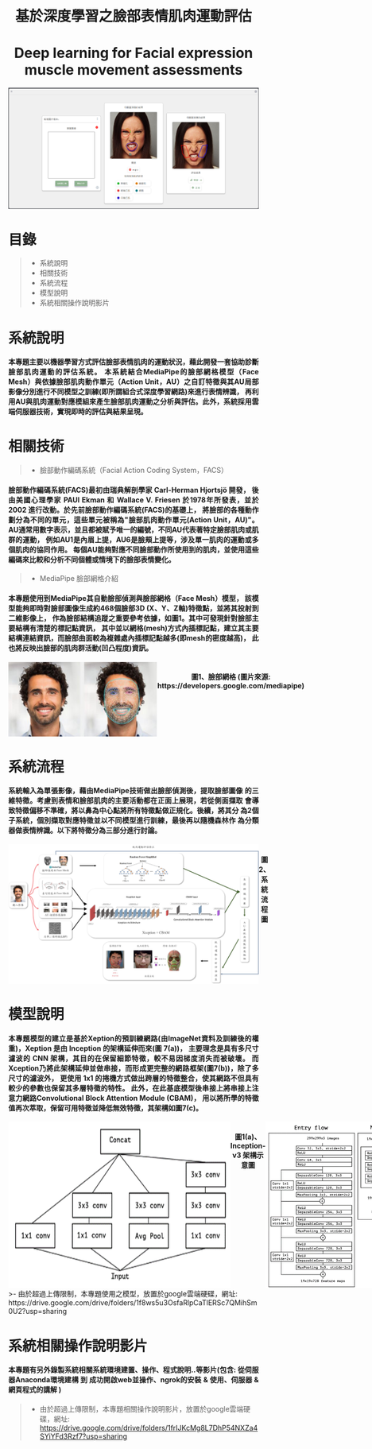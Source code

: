 <h1 align="center" >基於深度學習之臉部表情肌肉運動評估</h1>
<h1 align="center" >Deep learning for Facial expression muscle movement assessments</h1>

<div style="display: flex ;" align="center">
    <img src="Abstract-Image/圖片a.png" alt="網頁實機畫面"  />
</div>

# 目錄
>- 系統說明
>- 相關技術
>- 系統流程
>- 模型說明
>- 系統相關操作說明影片

# 系統說明
<h4 style="text-align: justify;">
    本專題主要以機器學習方式評估臉部表情肌肉的運動狀況，藉此開發一套協助診斷臉部肌肉運動的評估系統。
    本系統結合MediaPipe的臉部網格模型（Face Mesh）與依據臉部肌肉動作單元（Action Unit，AU）之自訂特徵與其AU局部影像分別進行不同模型之訓練(即所謂組合式深度學習網路)來進行表情辨識，
    再利用AU與肌肉運動對應模組來產生臉部肌肉運動之分析與評估。此外，系統採用雲端伺服器技術，實現即時的評估與結果呈現。
</h4>

# 相關技術
>- 臉部動作編碼系統（Facial Action Coding System，FACS） 
<h4 style="text-align: justify;">
    臉部動作編碼系統(FACS)最初由瑞典解剖學家 Carl-Herman Hjortsjö 開發，
    後由美國心理學家 PAUl Ekman 和 Wallace V. Friesen 於1978年所發表，並於2002 進行改動。於先前臉部動作編碼系統(FACS)的基礎上，
    將臉部的各種動作劃分為不同的單元，這些單元被稱為"臉部肌肉動作單元(Action Unit，AU)"。
    AU通常用數字表示，並且都被賦予唯一的編號，不同AU代表著特定臉部肌肉或肌群的運動，
    例如AU1是內眉上提，AU6是臉頰上提等，涉及單一肌肉的運動或多個肌肉的協同作用。
    每個AU能夠對應不同臉部動作所使用到的肌肉，並使用這些編碼來比較和分析不同個體或情境下的臉部表情變化。 
</h4> 

>- MediaPipe 臉部網格介紹 
<h4 style="text-align: justify;">
    本專題使用到MediaPipe其自動臉部偵測與臉部網格（Face Mesh）模型，
    該模型能夠即時對臉部圖像生成約468個臉部3D (X、Y、Z軸)特徵點，並將其投射到二維影像上，
    作為臉部結構追蹤之重要參考依據，如圖1。其中可發現針對臉部主要結構有清楚的標記點資訊，
    其中並以網格(mesh)方式內插標記點，建立其主要結構連結資訊，而臉部曲面較為複雜處內插標記點越多(即mesh的密度越高)，
    此也將反映出臉部的肌肉群活動(凹凸程度)資訊。 
</h4> 
<div style="display: flex ;" align="center">
    <img src="Abstract-Image/mediapipe示意圖.png" alt="mediapipe示意圖" width="300" height="150"/>
    <h4>圖1、臉部網格 (圖片來源: https://developers.google.com/mediapipe)</h4>
</div>

# 系統流程
<h4 style="text-align: justify;">
系統輸入為單張影像，藉由MediaPipe技術做出臉部偵測後，提取臉部圖像
的三維特徵。考慮到表情和臉部肌肉的主要活動都在正面上展現，若從側面擷取
會導致特徵偏移不準確，將以鼻為中心點將所有特徵點做正規化。後續，將其分
為2個子系統，個別擷取對應特徵並以不同模型進行訓練，最後再以隨機森林作
為分類器做表情辨識。以下將特徵分為三部分進行討論。 
</h4>

<div style="display: flex ;" align="center">
    <img src="Abstract-Image/流程圖.png" alt="系統流程"  />
    <h4>圖2、系統流程圖</h4>
</div>

# 模型說明
<h4 style="text-align: justify;">
    本專題模型的建立是基於Xeption的預訓練網路(由ImageNet資料及訓練後的權重)，Xeption 是由 Inception 的架構延伸而來(圖 7(a))，
    主要理念是具有多尺寸濾波的 CNN 架構，其目的在保留細節特徵，較不易因梯度消失而被破壞。
    而Xception乃將此架構延伸並做串接，而形成更完整的網路框架(圖7(b))，除了多尺寸的濾波外，
    更使用 1x1 的捲機方式做出跨層的特徵整合，使其網路不但具有較少的參數也保留其多層特徵的特性。
    此外，在此基底模型後串接上將串接上注意力網路Convolutional Block Attention Module (CBAM)，
    用以將所學的特徵值再次萃取，保留可用特徵並降低無效特徵，其架構如圖7(c)。
</h4>
<div style="display: flex ;" align="center">
    <img src="Abstract-Image/a.png" alt="Inception-v3 架構示意圖" width="500"/>
    <h4>圖1(a)、Inception-v3 架構示意圖</h4>
    <img src="Abstract-Image/b.png" alt="Xception網路架構示意圖" width="500"/>
    <h4>圖1(b)、Xception網路架構示意圖</h4>
    <img src="Abstract-Image/c.png" alt="CBAM示意圖" width="500"/>
    <h4>圖1(c)、CBAM示意圖</h4>
</div>
>- 由於超過上傳限制，本專題使用之模型，放置於google雲端硬碟，網址: https://drive.google.com/drive/folders/1f8ws5u3OsfaRlpCaTlERSc7QMihSm0U2?usp=sharing

# 系統相關操作說明影片
<h4 style="text-align: justify;">
    本專題有另外錄製系統相關系統環境建置、操作、程式說明..等影片(包含: 從伺服器Anaconda環境建構 到 成功開啟web並操作、ngrok的安裝 & 使用、伺服器 & 網頁程式的講解 )
</h4>

>- 由於超過上傳限制，本專題相關操作說明影片，放置於google雲端硬碟，網址: https://drive.google.com/drive/folders/1frIJKcMg8L7DhP54NXZa4SYiYFd3Rzf7?usp=sharing

 
